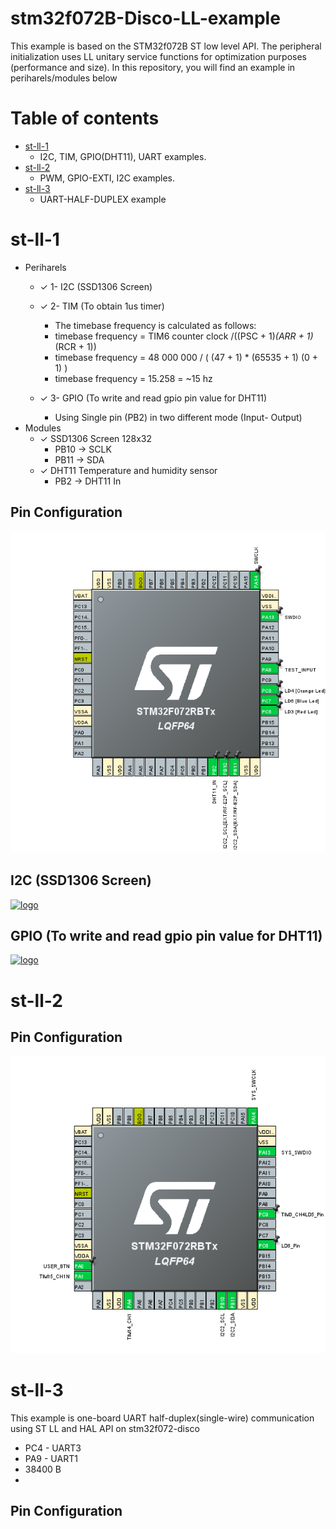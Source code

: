 # stm32f072B-Disco-LL-example
This example is based on the STM32f072B ST low level API. The peripheral initialization uses LL unitary service functions for optimization purposes (performance and size). 
In this repository, you will find an example in periharels/modules below

Table of contents
=================

<!--ts-->
  * [st-ll-1](#st-ll-1)
    *  I2C, TIM, GPIO(DHT11), UART examples.
  * [st-ll-2](#st-ll-2)
    *   PWM, GPIO-EXTI, I2C examples.
  * [st-ll-3](#st-ll-3)
    *   UART-HALF-DUPLEX  example
<!--te-->


# st-ll-1
* Periharels <br>
  * ✓ 1- I2C (SSD1306 Screen) <br>
  * ✓ 2- TIM (To obtain 1us timer)<br>
    * The timebase frequency is calculated as follows:
    * timebase frequency = TIM6 counter clock /((PSC + 1)*(ARR + 1)*(RCR + 1)) 
    * timebase frequency = 48 000 000 / ( (47 + 1) * (65535 + 1) (0 + 1) )
    * timebase frequency = 15.258 = ~15 hz

  * ✓ 3- GPIO (To write and read gpio pin value for DHT11)<br>
    * Using Single pin (PB2) in two different mode (Input- Output)
* Modules<br>
  * ✓ SSD1306 Screen 128x32<br>  
    * PB10 -> SCLK <br>
    * PB11 -> SDA <br>
  * ✓ DHT11 Temperature and humidity sensor<br>
    * PB2 -> DHT11 In

## Pin Configuration <br>
![logo](https://github.com/zafersn/stm32f-LL-example/blob/main/072B-Disco/st-ll-1-pinout.PNG)


## I2C (SSD1306 Screen) <br>

[![logo](https://github.com/zafersn/stm32f-LL-example/blob/main/072B-Disco/update-screen.gif)](https://youtu.be/smKaRiu-GGo)

## GPIO (To write and read gpio pin value for DHT11)<br>

[![logo](https://github.com/zafersn/stm32f-LL-example/blob/main/072B-Disco/temperature.gif)](https://youtu.be/smKaRiu-GGo)

# st-ll-2

## Pin Configuration <br>
![logo](https://github.com/zafersn/stm32f-LL-example/blob/main/072B-Disco/st-ll-2-pinout.PNG)

# st-ll-3
This example is one-board UART half-duplex(single-wire) communication using ST LL and HAL API on stm32f072-disco <br>
*  PC4 - UART3 
*  PA9 - UART1
*  38400 B
*  

## Pin Configuration <br>
